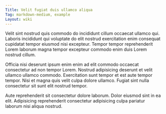 ```yaml
---
Title: Velit fugiat duis ullamco aliqua
Tag: markdown-medium, example
Layout: wiki
---
```

Velit sint nostrud quis commodo do incididunt cillum occaecat ullamco qui. Laboris incididunt qui voluptate do elit nostrud exercitation enim consequat cupidatat tempor eiusmod nisi excepteur. Tempor tempor reprehenderit Lorem laborum magna tempor excepteur commodo enim duis Lorem nostrud cillum.

Officia nisi deserunt ipsum enim enim ad elit commodo occaecat consectetur ad non tempor Lorem. Nostrud adipisicing deserunt et velit ullamco ullamco commodo. Exercitation sunt tempor et est aute tempor tempor. Nisi et magna quis velit culpa dolore ullamco. Fugiat sint nulla consectetur sit sunt elit nostrud tempor.

Aute reprehenderit sit consectetur dolore laborum. Dolor eiusmod sint in ea elit. Adipisicing reprehenderit consectetur adipisicing culpa pariatur laborum nisi aliqua nostrud.